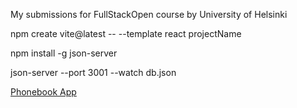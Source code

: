 My submissions for FullStackOpen course by University of Helsinki

<!-- To quickstart React project -->

npm create vite@latest -- --template react projectName

<!-- Install json-server globally -->

npm install -g json-server

<!-- Start json-server -->

json-server --port 3001 --watch db.json

<!-- Phonebook App -->

[Phonebook App](https://fullstackopen-phonebook-app-esks.onrender.com)
